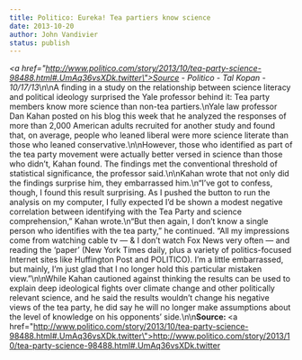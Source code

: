 ```yaml
---
title: Politico: Eureka! Tea partiers know science
date: 2013-10-20
author: John Vandivier
status: publish
---
```


<em><a href=\"http://www.politico.com/story/2013/10/tea-party-science-98488.html#.UmAq36vsXDk.twitter\">Source</a> - Politico - Tal Kopan - 10/17/13</em>\n\nA finding in a study on the relationship between science literacy and political ideology surprised the Yale professor behind it: Tea party members know more science than non-tea partiers.\nYale law professor Dan Kahan posted on his blog this week that he analyzed the responses of more than 2,000 American adults recruited for another study and found that, on average, people who leaned liberal were more science literate than those who leaned conservative.\n\nHowever, those who identified as part of the tea party movement were actually better versed in science than those who didn’t, Kahan found. The findings met the conventional threshold of statistical significance, the professor said.\n\nKahan wrote that not only did the findings surprise him, they embarrassed him.\n“I’ve got to confess, though, I found this result surprising. As I pushed the button to run the analysis on my computer, I fully expected I’d be shown a modest negative correlation between identifying with the Tea Party and science comprehension,” Kahan wrote.\n“But then again, I don’t know a single person who identifies with the tea party,” he continued. “All my impressions come from watching cable tv — &amp; I don’t watch Fox News very often — and reading the ‘paper’ (New York Times daily, plus a variety of politics-focused Internet sites like Huffington Post and POLITICO). I’m a little embarrassed, but mainly, I’m just glad that I no longer hold this particular mistaken view.”\n\nWhile Kahan cautioned against thinking the results can be used to explain deep ideological fights over climate change and other politically relevant science, and he said the results wouldn’t change his negative views of the tea party, he did say he will no longer make assumptions about the level of knowledge on his opponents’ side.\n\n<strong>Source: </strong><a href=\"http://www.politico.com/story/2013/10/tea-party-science-98488.html#.UmAq36vsXDk.twitter\">http://www.politico.com/story/2013/10/tea-party-science-98488.html#.UmAq36vsXDk.twitter</a>